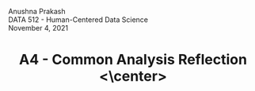 Anushna Prakash  
DATA 512 - Human-Centered Data Science  
November 4, 2021  
# <center> A4 - Common Analysis Reflection <\center>